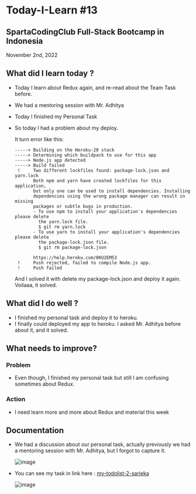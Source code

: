 # Today-I-Learn #13
## SpartaCodingClub Full-Stack Bootcamp in Indonesia
November 2nd, 2022

## What did I learn today ?

- Today I learn about Redux again, and re-read about the Team Task before.
- We had a mentoring session with Mr. Adhitya
- Today I finished my Personal Task
- So today I had a problem about my deploy.
  
  
  It turn error like this:
  
  ```
  -----> Building on the Heroku-20 stack
  -----> Determining which buildpack to use for this app
  -----> Node.js app detected
  -----> Build failed
   !     Two different lockfiles found: package-lock.json and yarn.lock
         Both npm and yarn have created lockfiles for this application,
         but only one can be used to install dependencies. Installing
         dependencies using the wrong package manager can result in missing
         packages or subtle bugs in production.
         - To use npm to install your application's dependencies please delete
           the yarn.lock file.
           $ git rm yarn.lock
         - To use yarn to install your application's dependencies please delete
           the package-lock.json file.
           $ git rm package-lock.json

         https://help.heroku.com/0KU2EM53
   !     Push rejected, failed to compile Node.js app.
   !     Push failed
  ```
  
  And I solved it with delete my package-lock.json and deploy it again.
  Voilaaa, it solved.

## What did I do well ?

- I finished my personal task and deploy it to heroku.
- I finally could deployed my app to heroku. I asked Mr. Adhitya before about it, and it solved.

## What needs to improve?

### Problem

- Even though, I finished my personal task but still I am confusing sometimes about Redux.

### Action

- I need learn more and more about Redux and material this week

## Documentation

- We had a discussion about our personal task, actually previously we had a mentoring session with Mr. Adhitya, but I forgot to capture it.

  ![image](https://user-images.githubusercontent.com/62550785/199544032-21e1fdc6-f8d5-4dc7-9d5c-4c8edd94594f.png)
  
- You can see my task in link here : [my-todolist-2-sarieka](http://my-todo-list2-sarieka.herokuapp.com/)

  ![image](https://user-images.githubusercontent.com/62550785/199548388-53a5b5e3-22c0-448a-88eb-6a8ea36ff390.png)

